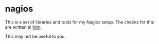 nagios
======

This is a set of libraries and tools for my Nagios setup. The checks for this 
are written in [Nim](http://nim-lang.org).

This may not be useful to you.
